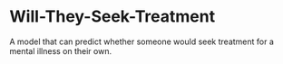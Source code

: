 # Will-They-Seek-Treatment
A model that can predict whether someone would seek treatment for a mental illness on their own.
